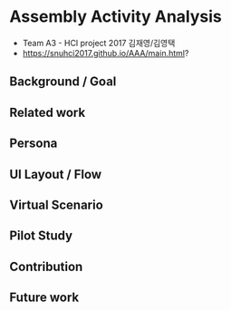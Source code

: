 # Assembly Activity Analysis
* Team A3 - HCI project 2017 김재영/김영택
* https://snuhci2017.github.io/AAA/main.html?

## Background / Goal

## Related work

## Persona

## UI Layout / Flow

## Virtual Scenario

## Pilot Study

## Contribution

## Future work
